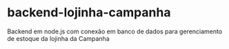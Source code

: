 # backend-lojinha-campanha
Backend em node.js com conexão em banco de dados para gerenciamento de estoque da lojinha da Campanha

